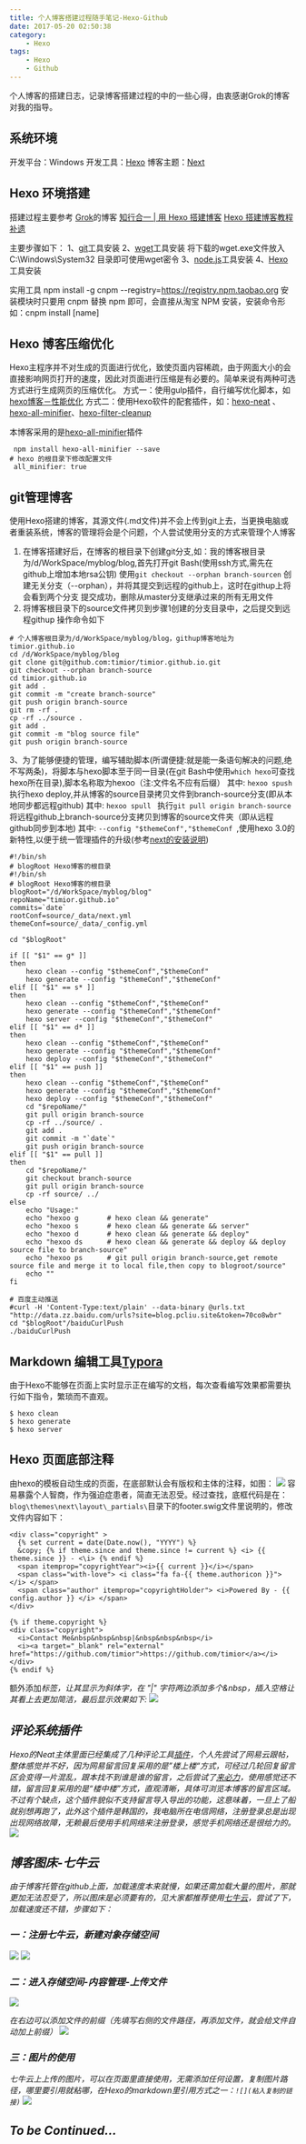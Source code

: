 ```yaml
---
title: 个人博客搭建过程随手笔记-Hexo-Github
date: 2017-05-20 02:50:38
category:
	- Hexo
tags:
	- Hexo
	- Github
---
```

个人博客的搭建日志，记录博客搭建过程的中的一些心得，由衷感谢Grok的博客对我的指导。

<!--more-->

## 系统环境

开发平台：Windows
开发工具：[Hexo](https://hexo.io/)
博客主题：[Next](http://theme-next.iissnan.com/)

## Hexo 环境搭建
搭建过程主要参考 [Grok](http://lowrank.science/)的博客
[知行合一 | 用 Hexo 搭建博客](http://lowrank.science/Hexo-Github/)
[Hexo 搭建博客教程补遗](http://lowrank.science/Hexo-Addendum/)

主要步骤如下：
1、[git](https://git-scm.com/downloads)工具安装
2、[wget](https://jaist.dl.sourceforge.net/project/gnuwin32/wget/1.11.4-1/wget-1.11.4-1-setup.exe)工具安装
   将下载的wget.exe文件放入 C:\Windows\System32 目录即可使用wget密令
3、[node.js](https://nodejs.org)工具安装
4、[Hexo](https://hexo.io/)工具安装

实用工具 npm install -g cnpm --registry=https://registry.npm.taobao.org
安装模块时只要用 cnpm 替换 npm 即可，会直接从淘宝 NPM 安装，安装命令形如：cnpm install [name]

## Hexo 博客压缩优化

Hexo主程序并不对生成的页面进行优化，致使页面内容稀疏，由于网面大小的会直接影响网页打开的速度，因此对页面进行压缩是有必要的。简单来说有两种可选方式进行生成网页的压缩优化。
方式一：使用gulp插件，自行编写优化脚本，如[hexo博客－性能优化](http://www.cnblogs.com/jarson-7426/p/5660424.html)
方式二：使用Hexo软件的配套插件，如：[hexo-neat](https://github.com/rozbo/hexo-neat) 、[hexo-all-minifier](https://github.com/chenzhutian/hexo-all-minifier)、[hexo-filter-cleanup](https://github.com/mamboer/hexo-filter-cleanup)

本博客采用的是[hexo-all-minifier](https://github.com/chenzhutian/hexo-all-minifier)插件
```
 npm install hexo-all-minifier --save
# hexo 的根目录下修改配置文件
 all_minifier: true
```


## git管理博客
使用Hexo搭建的博客，其源文件(.md文件)并不会上传到git上去，当更换电脑或者重装系统，博客的管理将会是个问题，个人尝试使用分支的方式来管理个人博客
1. 在博客搭建好后，在博客的根目录下创建git分支,如：我的博客根目录为/d/WorkSpace/myblog/blog,首先打开git Bash(使用ssh方式,需先在github上增加本地rsa公钥) 使用`git checkout --orphan branch-sourcen` 创建无关分支（--orphan），并将其提交到远程的github上，这时在githup上将会看到两个分支
提交成功，删除从master分支继承过来的所有无用文件
2. 将博客根目录下的source文件拷贝到步骤1创建的分支目录中，之后提交到远程githup
操作命令如下
```
# 个人博客根目录为/d/WorkSpace/myblog/blog，githup博客地址为timior.github.io
cd /d/WorkSpace/myblog/blog
git clone git@github.com:timior/timior.github.io.git
git checkout --orphan branch-source
cd timior.github.io
git add .
git commit -m "create branch-source"
git push origin branch-source
git rm -rf .
cp -rf ../source .
git add .
git commit -m "blog source file"
git push origin branch-source
```
3、为了能够便捷的管理，编写辅助脚本(所谓便捷:就是能一条语句解决的问题,绝不写两条)，将脚本与hexo脚本至于同一目录(在git Bash中使用`which hexo`可查找hexo所在目录),脚本名称取为hexoo（注:文件名不应有后缀） 
其中: `hexoo spush ` 执行hexo deploy,并从博客的source目录拷贝文件到branch-source分支(即从本地同步都远程github)
其中: `hexoo spull ` 执行`git pull origin branch-source` 将远程github上branch-source分支拷贝到博客的source文件夹（即从远程github同步到本地)
其中: `--config "$themeConf","$themeConf `,使用hexo 3.0的新特性,以便于统一管理插件的升级(参考[next的安装说明](https://github.com/iissnan/hexo-theme-next))

``` 
#!/bin/sh
# blogRoot Hexo博客的根目录
#!/bin/sh
# blogRoot Hexo博客的根目录
blogRoot="/d/WorkSpace/myblog/blog"
repoName="timior.github.io"
commits=`date`
rootConf=source/_data/next.yml
themeConf=source/_data/_config.yml

cd "$blogRoot"

if [[ "$1" == g* ]]
then
	hexo clean --config "$themeConf","$themeConf"
	hexo generate --config "$themeConf","$themeConf"
elif [[ "$1" == s* ]]
then
	hexo clean --config "$themeConf","$themeConf"
	hexo generate --config "$themeConf","$themeConf"
	hexo server --config "$themeConf","$themeConf"
elif [[ "$1" == d* ]]
then
 	hexo clean --config "$themeConf","$themeConf"
	hexo generate --config "$themeConf","$themeConf"
	hexo deploy --config "$themeConf","$themeConf"
elif [[ "$1" == push ]]
then
	hexo clean --config "$themeConf","$themeConf"
	hexo generate --config "$themeConf","$themeConf"
	hexo deploy --config "$themeConf","$themeConf"
 	cd "$repoName/"
	git pull origin branch-source
	cp -rf ../source/ .
	git add .
	git commit -m "`date`"
	git push origin branch-source
elif [[ "$1" == pull ]]
then
 	cd "$repoName/"
	git checkout branch-source
	git pull origin branch-source
	cp -rf source/ ../
else
	echo "Usage:" 
	echo "hexoo g		# hexo clean && generate"
	echo "hexoo s		# hexo clean && generate && server"
	echo "hexoo d		# hexo clean && generate && deploy"
	echo "hexoo ds		# hexo clean && generate && deploy && deploy source file to branch-source"
	echo "hexoo ps		# git pull origin branch-source,get remote source file and merge it to local file,then copy to blogroot/source"
	echo ""
fi

# 百度主动推送
#curl -H 'Content-Type:text/plain' --data-binary @urls.txt "http://data.zz.baidu.com/urls?site=blog.pcliu.site&token=70co8wbr"
cd "$blogRoot"/baiduCurlPush
./baiduCurlPush

```

## Markdown 编辑工具[Typora](https://www.typora.io/)

由于Hexo不能够在页面上实时显示正在编写的文档，每次查看编写效果都需要执行如下指令，繁琐而不直观。

``` codes
$ hexo clean
$ hexo generate
$ hexo server
```


## Hexo 页面底部注释
由hexo的模板自动生成的页面，在底部默认会有版权和主体的注释，如图：
![](http://oqaxv1vwu.bkt.clouddn.com//image/blog/logs/blog_build/blog_copyright_orignal.PNG)
容易暴露个人智商，作为强迫症患者，简直无法忍受。经过查找，底框代码是在：``` blog\themes\next\layout\_partials\ ```目录下的footer.swig文件里说明的，修改文件内容如下：
``` codes
<div class="copyright" >
  {% set current = date(Date.now(), "YYYY") %}                
  &copy; {% if theme.since and theme.since != current %} <i> {{ theme.since }} - <\i> {% endif %}
  <span itemprop="copyrightYear"><i>{{ current }}</i></span>
  <span class="with-love"> <i class="fa fa-{{ theme.authoricon }}"> </i> </span>
  <span class="author" itemprop="copyrightHolder"> <i>Powered By - {{ config.author }} </i> </span>
</div>

{% if theme.copyright %}
<div class="copyright">
  <i>Contact Me&nbsp&nbsp&nbsp|&nbsp&nbsp&nbsp</i>
  <i><a target="_blank" rel="external" href="https://github.com/timior">https://github.com/timior</a></i>
</div>
{% endif %}
```
额外添加<i>标签，让其显示为斜体字，在 "|" 字符两边添加多个&nbsp，插入空格让其看上去更加简洁，最后显示效果如下:
![](http://oqaxv1vwu.bkt.clouddn.com//image/blog/logs/blog_build/blog_copyright_new.PNG)

## 评论系统插件
Hexo的Neat主体里面已经集成了几种评论工具[插件](http://theme-next.iissnan.com/third-party-services.html)，个人先尝试了网易云跟帖，整体感觉并不好，因为网易留言回复采用的是”楼上楼“方式，可经过几轮回复留言区会变得一片混乱，跟本找不到谁是谁的留言，之后尝试了[来必力](https://livere.com/)，使用感觉还不错，留言回复采用的是“楼中楼”方式，直观清晰，具体可浏览本博客的留言区域。不过有个缺点，这个插件貌似不支持留言导入导出的功能，这意味着，一旦上了船就别想再跑了，此外这个插件是韩国的，我电脑所在电信网络，注册登录总是出现出现网络故障，无赖最后使用手机网络来注册登录，感觉手机网络还是很给力的。
![](http://oqaxv1vwu.bkt.clouddn.com//image/blog/logs/blog_build/blog_qiniu_add7.PNG)

## 博客图床-七牛云
由于博客托管在github上面，加载速度本来就慢，如果还需加载大量的图片，那就更加无法忍受了，所以图床是必须要有的，见大家都推荐使用[七牛云](https://www.qiniu.com/)，尝试了下，加载速度还不错，步骤如下：
### 一：注册七牛云，新建对象存储空间
![](http://oqaxv1vwu.bkt.clouddn.com//image/blog/logs/blog_build/blog_qiniu_add6.PNG)
![](http://oqaxv1vwu.bkt.clouddn.com//image/blog/logs/blog_build/blog_qiniu_add2.PNG)

### 二：进入存储空间-内容管理-上传文件
![](http://oqaxv1vwu.bkt.clouddn.com//image/blog/logs/blog_build/blog_qiniu_add3.PNG)

在右边可以添加文件的前缀（先填写右侧的文件路径，再添加文件，就会给文件自动加上前缀）
![](http://oqaxv1vwu.bkt.clouddn.com//image/blog/logs/blog_build/blog_qiniu_add5.PNG)

### 三：图片的使用
七牛云上上传的图片，可以在页面里直接使用，无需添加任何设置，复制图片路径，哪里要引用就粘哪，在Hexo的markdown里引用方式之一：```![](粘入复制的链接)```
![](http://oqaxv1vwu.bkt.clouddn.com//image/blog/logs/blog_build/blog_qiniu_add4.PNG)


## To be Continued...
